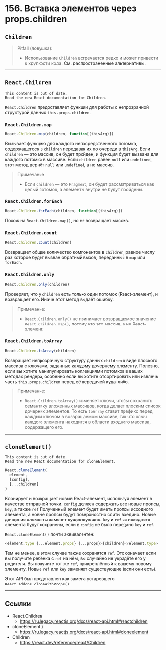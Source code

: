 # 156. Вставка элементов через props.children

## `Children`

>Pitfall (ловушка):
>- Использование `Children` встречается редко и может привести к хрупкости кода. [См. распространенные альтернативы](https://react.dev/reference/react/Children#alternatives).

---

## `React.Children`

	This content is out of date.
	Read the new React documentation for Children.

`React.Children` предоставляет функции для работы с непрозрачной структурой данных `this.props.children`.

### `React.Children.map`
```javascript
React.Children.map(children, function[(thisArg)])
```

Вызывает функцию для каждого непосредственного потомка, содержащегося в `children` передавая их по очереди в `thisArg`. Если `children` — это массив, он будет пройден, и функция будет вызвана для каждого потомка в массиве. Если `children` равен `null` или `undefined`, этот метод вернёт `null` или `undefined`, а не массив.

>Примечание
>- Если `children` — это `Fragment`, он будет рассматриваться как целый потомок, а элементы внутри не будут пройдены.

### `React.Children.forEach`
```javascript
React.Children.forEach(children, function[(thisArg)])
```

Похож на `React.Children.map()`, но не возвращает массив.

### `React.Children.count`
```javascript
React.Children.count(children)
```

Возвращает общее количество компонентов в `children`, равное числу раз которое будет вызван обратный вызов, переданный в `map` или `forEach`.

### `React.Children.only`
```javascript
React.Children.only(children)
```

Проверяет, что у `children` есть только один потомок (React-элемент), и возвращает его. Иначе этот метод выдаёт ошибку.

>Примечание:
>- `React.Children.only()` не принимает возвращаемое значение `React.Children.map()`, потому что это массив, а не React-элемент.

### `React.Children.toArray`
```javascript
React.Children.toArray(children)
```

Возвращает непрозрачную структуру данных `children` в виде плоского массива с ключами, заданные каждому дочернему элементу. Полезно, если вы хотите манипулировать коллекциями потомков в ваших методах рендера, особенно если вы хотите отсортировать или извлечь часть `this.props.children` перед её передачей куда-либо.

>Примечание:
>- `React.Children.toArray()` изменяет ключи, чтобы сохранить семантику вложенных массивов, когда делает плоским список дочерних элементов. То есть `toArray` ставит префикс перед каждым ключом в возвращаемом массиве, так что ключ каждого элемента находится в области входного массива, содержащего его.

---

## `cloneElement()`

	This content is out of date.
	Read the new React documentation for cloneElement.
```javascript
React.cloneElement(
  element,
  [config],
  [...children]
)
```

Клонирует и возвращает новый React-элемент, используя элемент в качестве отправной точки. `config` должен содержать все новые пропсы, `key`, а также `ref` Полученный элемент будет иметь пропсы исходного элемента, а новые пропсы будут поверхностно слиты воедино. Новые дочерние элементы заменят существующие. `key` и `ref` из исходного элемента будут сохранены, если в `config` не было передано `key` и `ref`.

`React.cloneElement()` почти эквивалентен:
```javascript
<element.type {...element.props} {...props}>{children}</element.type>
```

Тем не менее, в этом случае также сохранятся `ref`. Это означает если вы получите ребёнка с `ref` на нём, вы случайно не украдёте его у родителя. Вы получите тот же `ref`, прикреплённый к вашему новому элементу. Новые `ref` или `key` заменяет существующие (если они есть).

Этот API был представлен как замена устаревшего `React.addons.cloneWithProps()`.

---

## Ссылки

- React.Children
	- https://ru.legacy.reactjs.org/docs/react-api.html#reactchildren
- cloneElement()
	- https://ru.legacy.reactjs.org/docs/react-api.html#cloneelement
- Children
	- https://react.dev/reference/react/Children
